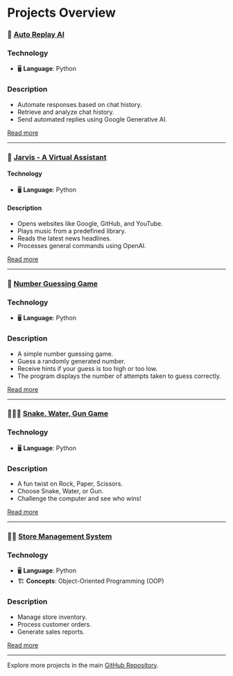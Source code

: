 # Projects Overview

### 🤖 [Auto Replay AI](./Auto%20Reply%20AI%20Chatbot/Readme.md)

### Technology
- 🖥️ **Language**: Python

### Description
- Automate responses based on chat history.
- Retrieve and analyze chat history.
- Send automated replies using Google Generative AI.

[Read more](https://github.com/sandip3/Python-Project/blob/master/Auto%20Reply%20AI%20Chatbot/Readme.md)

---

### 🤖 [Jarvis - A Virtual Assistant](./Jarvis%20AI/Readme.md)

#### Technology
- 🖥️ **Language**: Python

#### Description
- Opens websites like Google, GitHub, and YouTube.
- Plays music from a predefined library.
- Reads the latest news headlines.
- Processes general commands using OpenAI.

[Read more](https://github.com/sandip3/Python-Project/blob/master/Jarvis%20AI/Readme.md)

---

### 🎲 [Number Guessing Game](./THE%20PERFECT%20GUESS/Readme.md)

### Technology
- 🖥️ **Language**: Python

### Description
- A simple number guessing game.
- Guess a randomly generated number.
- Receive hints if your guess is too high or too low.
- The program displays the number of attempts taken to guess correctly.

[Read more](https://github.com/sandip3/Python-Project/blob/master/Number%20Guessing%20Game/Readme.md)

---

### 🐍💧🔫 [Snake, Water, Gun Game](./Snake,%20Water,%20Gun%20Game/readme.md)

### Technology
- 🖥️ **Language**: Python

### Description
- A fun twist on Rock, Paper, Scissors.
- Choose Snake, Water, or Gun.
- Challenge the computer and see who wins!

[Read more](https://github.com/sandip3/Python-Project/blob/master/Snake%2C%20Water%2C%20Gun%20Game/readme.md)

---

### 🏪🛒 [Store Management System](./Store%20managment%20System/Readme.md)

### Technology
- 🖥️ **Language**: Python
- 🏗️ **Concepts**: Object-Oriented Programming (OOP)

### Description
- Manage store inventory.
- Process customer orders.
- Generate sales reports.

[Read more](https://github.com/sandip3/Python-Project/blob/master/Store%20managment%20System/Readme.md)

---

Explore more projects in the main [GitHub Repository](https://github.com/sandip3/Python-Project).
